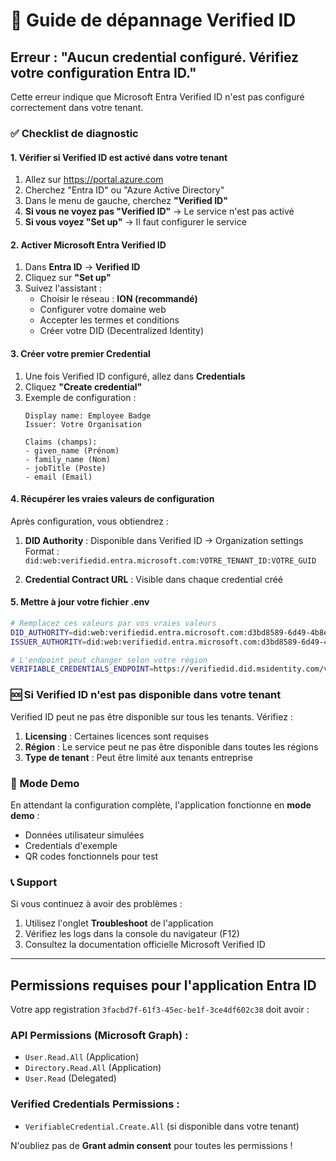 # 🔧 Guide de dépannage Verified ID

## Erreur : "Aucun credential configuré. Vérifiez votre configuration Entra ID."

Cette erreur indique que Microsoft Entra Verified ID n'est pas configuré correctement dans votre tenant.

### ✅ Checklist de diagnostic

#### 1. Vérifier si Verified ID est activé dans votre tenant

1. Allez sur https://portal.azure.com
2. Cherchez "Entra ID" ou "Azure Active Directory"
3. Dans le menu de gauche, cherchez **"Verified ID"**
4. **Si vous ne voyez pas "Verified ID"** → Le service n'est pas activé
5. **Si vous voyez "Set up"** → Il faut configurer le service

#### 2. Activer Microsoft Entra Verified ID

1. Dans **Entra ID** → **Verified ID**
2. Cliquez sur **"Set up"**
3. Suivez l'assistant :
   - Choisir le réseau : **ION (recommandé)**
   - Configurer votre domaine web
   - Accepter les termes et conditions
   - Créer votre DID (Decentralized Identity)

#### 3. Créer votre premier Credential

1. Une fois Verified ID configuré, allez dans **Credentials**
2. Cliquez **"Create credential"**
3. Exemple de configuration :
   ```
   Display name: Employee Badge
   Issuer: Votre Organisation
   
   Claims (champs):
   - given_name (Prénom)
   - family_name (Nom)
   - jobTitle (Poste)
   - email (Email)
   ```

#### 4. Récupérer les vraies valeurs de configuration

Après configuration, vous obtiendrez :

1. **DID Authority** : Disponible dans Verified ID → Organization settings
   Format : `did:web:verifiedid.entra.microsoft.com:VOTRE_TENANT_ID:VOTRE_GUID`

2. **Credential Contract URL** : Visible dans chaque credential créé

#### 5. Mettre à jour votre fichier .env

```bash
# Remplacez ces valeurs par vos vraies valeurs
DID_AUTHORITY=did:web:verifiedid.entra.microsoft.com:d3bd8589-6d49-4b8e-bc91-7d86b2a9ca94:VOTRE_VRAIE_GUID
ISSUER_AUTHORITY=did:web:verifiedid.entra.microsoft.com:d3bd8589-6d49-4b8e-bc91-7d86b2a9ca94:VOTRE_VRAIE_GUID

# L'endpoint peut changer selon votre région
VERIFIABLE_CREDENTIALS_ENDPOINT=https://verifiedid.did.msidentity.com/v1.0/verifiableCredentials/contracts
```

### 🆘 Si Verified ID n'est pas disponible dans votre tenant

Verified ID peut ne pas être disponible sur tous les tenants. Vérifiez :

1. **Licensing** : Certaines licences sont requises
2. **Région** : Le service peut ne pas être disponible dans toutes les régions
3. **Type de tenant** : Peut être limité aux tenants entreprise

### 🎯 Mode Demo

En attendant la configuration complète, l'application fonctionne en **mode demo** :
- Données utilisateur simulées
- Credentials d'exemple
- QR codes fonctionnels pour test

### 📞 Support

Si vous continuez à avoir des problèmes :
1. Utilisez l'onglet **Troubleshoot** de l'application
2. Vérifiez les logs dans la console du navigateur (F12)
3. Consultez la documentation officielle Microsoft Verified ID

---

## Permissions requises pour l'application Entra ID

Votre app registration `3facbd7f-61f3-45ec-be1f-3ce4df602c38` doit avoir :

### API Permissions (Microsoft Graph) :
- `User.Read.All` (Application)
- `Directory.Read.All` (Application)
- `User.Read` (Delegated)

### Verified Credentials Permissions :
- `VerifiableCredential.Create.All` (si disponible dans votre tenant)

N'oubliez pas de **Grant admin consent** pour toutes les permissions !
